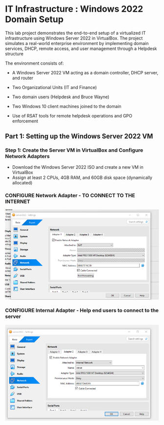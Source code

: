 # IT Infrastructure : Windows 2022 Domain Setup
This lab project demonstrates the end-to-end setup of a virtualized IT infrastructure using Windows Server 2022 in VirtualBox. The project simulates a real-world enterprise environment by implementing domain services, DHCP, remote access, and user management through a Helpdesk structure

The environment consists of:

- A Windows Server 2022 VM acting as a domain controller, DHCP server, and router

- Two Organizational Units (IT and Finance)

- Two domain users (Helpdesk and Bruce Wayne)

- Two Windows 10 client machines joined to the domain

- Use of RSAT tools for remote helpdesk operations and GPO enforcement

##  Part 1: Setting up the Windows Server 2022 VM
### Step 1: Create the Server VM in VirtualBox and Configure Network Adapters 
- Download the Windows Server 2022 ISO and create a new VM in VirtualBox
- Assign at least 2 CPUs, 4GB RAM, and 60GB disk space (dynamically allocated)

### CONFIGURE Network Adapter - TO CONNECT TO THE INTERNET  
![Install Requests](./ad_prj/part1.png)


### CONFIGURE Internal Adapter - Help end users to connect to the server 
![Install Requests](./ad_prj/part2.png)
